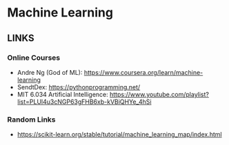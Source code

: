 # Machine Learning

## LINKS

### Online Courses
- Andre Ng (God of ML): https://www.coursera.org/learn/machine-learning
- SendtDex: https://pythonprogramming.net/
- MIT 6.034 Artificial Intelligence: https://www.youtube.com/playlist?list=PLUl4u3cNGP63gFHB6xb-kVBiQHYe_4hSi

### Random Links
- https://scikit-learn.org/stable/tutorial/machine_learning_map/index.html